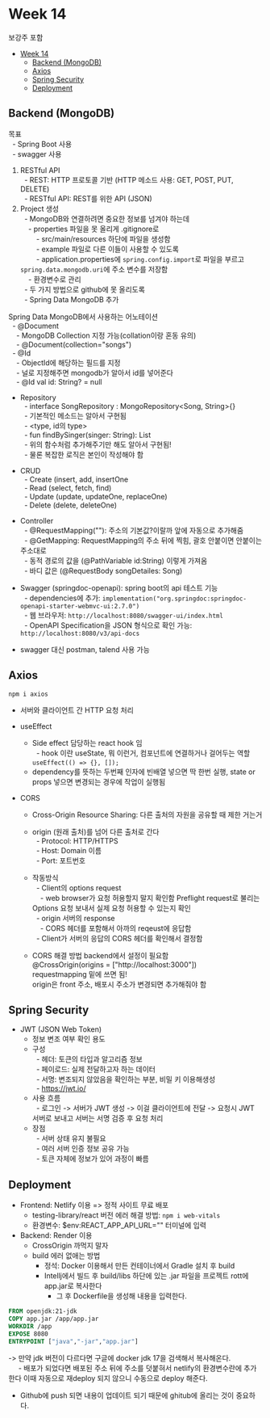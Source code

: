 # Week 14

보강주 포함

- [Week 14](#week-14)
  - [Backend (MongoDB)](#backend-mongodb)
  - [Axios](#axios)
  - [Spring Security](#spring-security)
  - [Deployment](#deployment)

## Backend (MongoDB)

목표  
  - Spring Boot 사용  
  - swagger 사용

1. RESTful API  
     - REST: HTTP 프로토콜 기반 (HTTP 메소드 사용: GET, POST, PUT, DELETE)  
     - RESTful API: REST를 위한 API (JSON)
2. Project 생성  
     - MongoDB와 연결하려면 중요한 정보를 넘겨야 하는데  
       - properties 파일을 못 올리게 .gitignore로  
           - src/main/resources 하단에 파일을 생성함  
           - example 파일로 다른 이들이 사용할 수 있도록  
           - application.properties에 `spring.config.import`로 파일을 부르고 `spring.data.mongodb.uri`에 주소 변수를 저장함  
       - 환경변수로 관리  
     - 두 가지 방법으로 github에 못 올리도록  
     - Spring Data MongoDB 추가

Spring Data MongoDB에서 사용하는 어노테이션  
   - @Document  
     - MongoDB Collection 지정 가능(collation이랑 혼동 유의)  
     - @Document(collection="songs")  
   - @Id  
     - ObjectId에 해당하는 필드를 지정  
     - 널로 지정해주면 mongodb가 알아서 id를 넣어준다  
     - @Id val id: String? = null

- Repository  
    - interface SongRepository : MongoRepository<Song, String>{}  
    - 기본적인 메소드는 알아서 구현됨  
    - <type, id의 type>  
    - fun findBySinger(singer: String): List<Song>  
    - 위의 함수처럼 추가해주기만 해도 알아서 구현됨!  
    - 물론 복잡한 로직은 본인이 작성해야 함
- CRUD  
    - Create (insert, add, insertOne  
    - Read (select, fetch, find)  
    - Update (update, updateOne, replaceOne)  
    - Delete (delete, deleteOne)
- Controller  
    - @RequestMapping(""): 주소의 기본값?이랄까 앞에 자동으로 추가해줌  
    - @GetMapping: RequestMapping의 주소 뒤에 찍힘, 괄호 안붙이면 안붙이는 주소대로  
    - 동적 경로의 값을 (@PathVariable id:String) 이렇게 가져옴  
    - 바디 값은 (@RequestBody songDetailes: Song)
- Swagger (springdoc-openapi): spring boot의 api 테스트 기능  
    - dependencies에 추가: `implementation("org.springdoc:springdoc-openapi-starter-webmvc-ui:2.7.0")`  
    - 웹 브라우저: `http://localhost:8080/swagger-ui/index.html`  
    - OpenAPI Specification을 JSON 형식으로 확인 가능: `http://localhost:8080/v3/api-docs`

- swagger 대신 postman, talend 사용 가능

## Axios

`npm i axios`

- 서버와 클라이언트 간 HTTP 요청 처리
- useEffect

  - Side effect 담당하는 react hook 임  
      - hook 이란 useState, 뭐 이런거, 컴포넌트에 연결하거나 걸어두는 역할  
    `useEffect(() => {}, []);`
  - dependency를 뜻하는 두번째 인자에 빈배열 넣으면 딱 한번 실행, state or props 넣으면 변경되는 경우에 작업이 실행됨

- CORS

  - Cross-Origin Resource Sharing: 다른 출처의 자원을 공유할 때 제한 거는거
  - origin (원래 출처)를 넘어 다른 출처로 간다  
      - Protocol: HTTP/HTTPS  
      - Host: Domain 이름  
      - Port: 포트번호
  - 작동방식  
      - Client의 options request  
        - web browser가 요청 허용할지 말지 확인함 Preflight request로 불리는 Options 요청 보내서 실제 요청 허용할 수 있는지 확인  
      - origin 서버의 response  
        - CORS 헤더를 포함해서 아까의 reqeust에 응답함  
      - Client가 서버의 응답의 CORS 헤더를 확인해서 결정함

  - CORS 해결 방법
    backend에서 설정이 필요함  
    @CrossOrigin(origins = ["http://localhost:3000"])  
    requestmapping 밑에 쓰면 됨!  
    origin은 front 주소, 배포시 주소가 변경되면 추가해줘야 함

## Spring Security

- JWT (JSON Web Token)
  - 정보 변조 여부 확인 용도
  - 구성  
      - 헤더: 토큰의 타입과 알고리즘 정보  
      - 페이로드: 실제 전달하고자 하는 데이터  
      - 서명: 변조되지 않았음을 확인하는 부분, 비밀 키 이용해생성  
      - <https://jwt.io/>
  - 사용 흐름  
      - 로그인 -> 서버가 JWT 생성 -> 이걸 클라이언트에 전달 -> 요청시 JWT 서버로 보내고 서버는 서명 검증 후 요청 처리
  - 장점  
      - 서버 상태 유지 불필요  
      - 여러 서버 인증 정보 공유 가능  
      - 토큰 자체에 정보가 있어 과정이 빠름

## Deployment

- Frontend: Netlify 이용 => 정적 사이트 무료 배포
  - testing-library/react 버전 에러 해결 방법: `npm i web-vitals`
  - 환경변수: $env:REACT_APP_API_URL="" 터미널에 입력
- Backend: Render 이용
  - CrossOrigin 까먹지 말자
  - build 에러 없애는 방법
    - 정석: Docker 이용해서 만든 컨테이너에서 Gradle 설치 후 build
    - Intellj에서 빌드 후 build/libs 하단에 있는 .jar 파일을 프로젝트 rott에 app.jar로 복사한다
      - 그 후 Dockerfile을 생성해 내용을 입력한다.

```Dockerfile
FROM openjdk:21-jdk
COPY app.jar /app/app.jar
WORKDIR /app
EXPOSE 8080
ENTRYPOINT ["java","-jar","app.jar"]
```

-> 만약 jdk 버전이 다르다면 구글에 docker jdk 17을 검색해서 복사해온다.  
     - 배포가 되었다면 배포된 주소 뒤에 주소를 덧붙혀서 netlify의 환경변수란에 추가한다 이때 자동으로 재deploy 되지 않으니 수동으로 deploy 해준다.

- Github에 push 되면 내용이 업데이트 되기 때문에 ghitub에 올리는 것이 중요하다.
